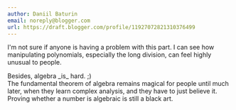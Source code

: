 ```yaml
---
author: Daniil Baturin
email: noreply@blogger.com
url: https://draft.blogger.com/profile/11927072821310376499
---
```


I'm not sure if anyone is having a problem with this part. I can see how manipulating polynomials, especially the long division, can feel highly unusual to people.  
  
Besides, algebra \_is\_ hard. ;)  
The fundamental theorem of algebra remains magical for people until much later, when they learn complex analysis, and they have to just believe it. Proving whether a number is algebraic is still a black art.
